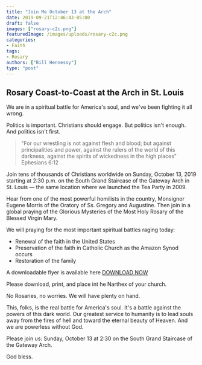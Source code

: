 ```yaml
---
title: "Join Me October 13 at the Arch"
date: 2019-09-21T12:46:43-05:00
draft: false
images: ["rosary-c2c.png"]
featuredImage: /images/uploads/rosary-c2c.png
categories:
- Faith
tags:
- Rosary
authors: ["Bill Hennessy"]
type: "post"
---
```


## Rosary Coast-to-Coast at the Arch in St. Louis

We are in a spiritual battle for America's soul, and we've been fighting it all wrong.

Politics is important. Christians should engage. But politics isn't enough. And politics isn't first. 

> "For our wrestling is not against flesh and blood; but against principalities and power, against the rulers of the world of this darkness, against the spirits of wickedness in the high places" Ephesians 6:12

Join tens of thousands of Christians worldwide on Sunday, October 13, 2019 starting at 2:30 p.m. on the South Grand Staircase of the Gateway Arch in St. Louis — the same location where we launched the Tea Party in 2009. 

Hear from one of the most powerful homilists in the country, Monsignor Eugene Morris of the Oratory of Ss. Gregory and Augustine. Then join in a global praying of the Glorious Mysteries of the Most Holy Rosary of the Blessed Virgin Mary.

We will praying for the most important spiritual battles raging today:

- Renewal of the faith in the United States
- Preservation of the faith in Catholic Church as the Amazon Synod occurs
- Restoration of the family

A downloadable flyer is available here [DOWNLOAD NOW](/images/ST-LOUIS-ROSARY-2019.pdf)

Please download, print, and place int he Narthex of your church.

No Rosaries, no worries. We will have plenty on hand. 

This, folks, is the real battle for America's soul. It's a battle against the powers of this dark world. Our greatest service to humanity is to lead souls away from the fires of hell and toward the eternal beauty of Heaven. And we are powerless without God. 

Please join us:
Sunday, October 13 at 2:30 on the South Grand Staircase of the Gateway Arch.

God bless.